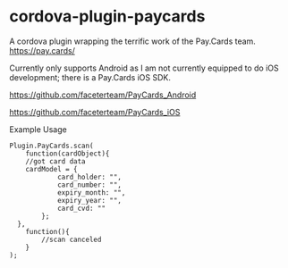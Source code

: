 # cordova-plugin-paycards

A cordova plugin wrapping the terrific work of the Pay.Cards team.
https://pay.cards/

Currently only supports Android as I am not currently equipped to do iOS development; there is a Pay.Cards iOS SDK.

https://github.com/faceterteam/PayCards_Android

https://github.com/faceterteam/PayCards_iOS


Example Usage
```
Plugin.PayCards.scan(
	function(cardObject){
  	//got card data
  	cardModel = {
			card_holder: "",
			card_number: "",
			expiry_month: "",
			expiry_year: "",
			card_cvd: ""
		};
  },
	function(){
		//scan canceled
	}
);
```
